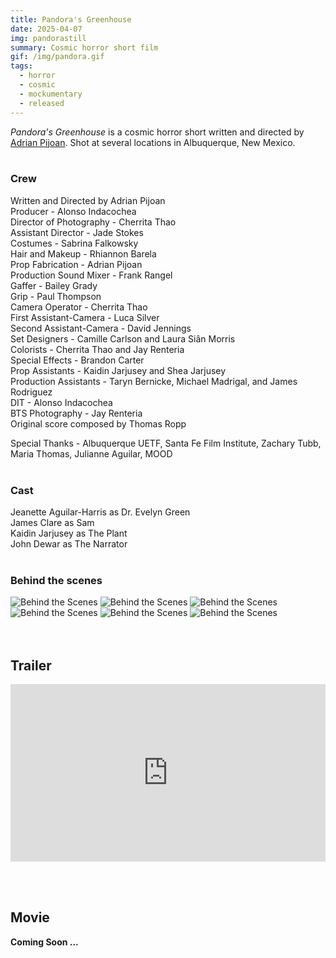 ```yaml
---
title: Pandora's Greenhouse
date: 2025-04-07
img: pandorastill
summary: Cosmic horror short film
gif: /img/pandora.gif
tags:
  - horror
  - cosmic
  - mockumentary
  - released
---
```


_Pandora's Greenhouse_ is a cosmic horror short written and directed by [Adrian Pijoan](https://www.adrianpijoan.net). Shot at several locations in Albuquerque, New Mexico.
</br>
</br>

### Crew

Written and Directed by Adrian Pijoan</br>
Producer - Alonso Indacochea</br>
Director of Photography - Cherrita Thao</br>
Assistant Director - Jade Stokes</br>
Costumes - Sabrina Falkowsky</br>
Hair and Makeup - Rhiannon Barela</br>
Prop Fabrication - Adrian Pijoan</br>
Production Sound Mixer - Frank Rangel</br>
Gaffer - Bailey Grady</br>
Grip - Paul Thompson</br>
Camera Operator - Cherrita Thao</br>
First Assistant-Camera - Luca Silver</br>
Second Assistant-Camera - David Jennings</br>
Set Designers - Camille Carlson and Laura Siȃn Morris</br>
Colorists - Cherrita Thao and Jay Renteria</br>
Special Effects - Brandon Carter</br>
Prop Assistants - Kaidin Jarjusey and Shea Jarjusey</br>
Production Assistants - Taryn Bernicke, Michael Madrigal, and James Rodriguez</br>
DIT - Alonso Indacochea</br>
BTS Photography - Jay Renteria</br>
Original score composed by Thomas Ropp

Special Thanks - Albuquerque UETF, Santa Fe Film Institute, Zachary Tubb, Maria Thomas, Julianne Aguilar, MOOD 
</br>
</br>

### Cast

Jeanette Aguilar-Harris as Dr. Evelyn Green</br>
James Clare as Sam</br>
Kaidin Jarjusey as The Plant</br>
John Dewar as The Narrator
</br>
</br>

### Behind the scenes

<div class="row g-2">
  <div class="col-lg-6 col-md-12 mb-6 mb-lg-0">
    <img src="/img/pandoras_greenhouse/behind_3.jpg" class="w-100 shadow-1-strong rounded mb-2" alt="Behind the Scenes">
    <img src="/img/pandoras_greenhouse/behind_1.jpg" class="w-100 shadow-1-strong rounded mb-2" alt="Behind the Scenes">
    <img src="/img/pandoras_greenhouse/behind_5.jpg" class="w-100 shadow-1-strong rounded mb-2" alt="Behind the Scenes">
  </div>
  <div class="col-lg-6 mb-6 mb-lg-0">
    <img src="/img/pandoras_greenhouse/behind_2.jpg" class="w-100 shadow-1-strong rounded mb-2" alt="Behind the Scenes">
    <img src="/img/pandoras_greenhouse/behind_4.jpg" class="w-100 shadow-1-strong rounded mb-2" alt="Behind the Scenes">
    <img src="/img/pandoras_greenhouse/behind_6.jpg" class="w-100 shadow-1-strong rounded mb-2" alt="Behind the Scenes">
  </div>
</div>
<br><br>

## Trailer

<style>.embed-container { position: relative; padding-bottom: 56.25%; height: 0; overflow: hidden; max-width: 100%; } .embed-container iframe, .embed-container object, .embed-container embed { position: absolute; top: 0; left: 0; width: 100%; height: 100%; }</style><div class='embed-container'><iframe width="100%" height="400vh" src="https://www.youtube.com/embed/t6gWcsX-XvI" title="YouTube video player" frameborder="0" allow="accelerometer; autoplay; clipboard-write; encrypted-media; gyroscope; picture-in-picture" allowfullscreen></iframe></div>
<br><br>

## Movie

**Coming Soon ...**